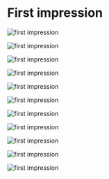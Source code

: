 
# First impression

![first impression 
](02-first-impression1.png)

![first impression 
](02-first-impression2.png)

![first impression 
](02-first-impression3.png)

![first impression 
](02-first-impression4.png)

![first impression 
](02-first-impression5.png)

![first impression 
](02-first-impression6.png)

![first impression 
](02-first-impression7.png)

![first impression 
](02-first-impression8.png)

![first impression 
](02-first-impression9.png)

![first impression 
](02-first-impression10.png)

![first impression 
](02-first-impression11.png)
